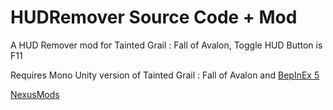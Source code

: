 # HUDRemover Source Code + Mod

A HUD Remover mod for Tainted Grail : Fall of Avalon, Toggle HUD Button is F11

Requires Mono Unity version of Tainted Grail : Fall of Avalon and [BepInEx 5](https://github.com/bepinex/bepinex/releases)

[NexusMods](https://www.nexusmods.com/taintedgrailthefallofavalon/mods/71)
